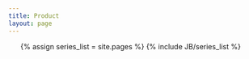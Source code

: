 ```yaml
---
title: Product
layout: page
---
```

<ul>
  	  {% assign series_list = site.pages %}
  	  {% include JB/series_list %}
</ul>
